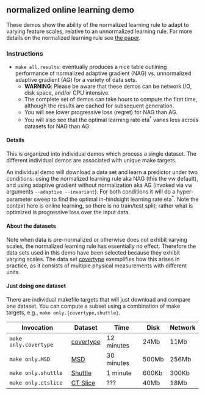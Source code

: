 normalized online learning demo
-------------------------------

These demos show the ability of the normalized learning rule to adapt to
varying feature scales, relative to an unnormalized learning rule.  For
more details on the normalized learning rule see [the paper](http://arxiv.org/abs/1305.6646).

### Instructions ###

- `make all.results`: eventually produces a nice table outlining performance of normalized adaptive gradient (NAG) vs. unnormalized adaptive gradient (AG) for a variety of data sets.
	- **WARNING**: Please be aware that these demos can be network I/O, disk space, and/or CPU intensive.
	- The complete set of demos can take hours to compute the first time, although the results are cached for subsequent generation. 
	- You will see lower progressive loss (regret) for NAG than AG.
	- You will also see that the optimal learning rate eta<sup>*</sup> varies less across datasets for NAG than AG.

#### Details ####

This is organized into individual demos which process a single dataset.  The different individual demos are associated with unique make targets.

An individual demo will download a data set and learn a predictor under two conditions: using the normalized learning rule aka NAG (this the vw default), and using adaptive gradient without normalization aka AG (invoked via vw arguments `--adaptive --invariant`).  For both conditions it will do a hyper-parameter sweep to find the optimal in-hindsight learning rate eta<sup>*</sup>.  Note the context here is online learning, so there is no train/test split; rather what is optimized is progressive loss over the input data.

#### About the datasets ####

Note when data is pre-normalized or otherwise does not exhibit varying scales, the normalized learning rule has essentially no effect.  Therefore the data sets used in this demo have been selected because they exhibit varying scales.  The data set [covertype](http://archive.ics.uci.edu/ml/datasets/Covertype) exemplifies how this arises in practice, as it consists of multiple physical measurements with different units.

#### Just doing one dataset ####

There are individual makefile targets that will just download and compare one dataset.  You can compute a subset using a combination of make targets, e.g., `make only.{covertype,shuttle}`.

Invocation | Dataset | Time | Disk | Network 
--- | --- | --- | --- | ---
`make only.covertype` | [covertype](http://archive.ics.uci.edu/ml/datasets/Covertype) | 12 minutes | 24Mb | 11Mb
`make only.MSD` | [MSD](http://archive.ics.uci.edu/ml/datasets/YearPredictionMSD) | 30 minutes | 500Mb | 256Mb
`make only.shuttle` | [Shuttle](http://archive.ics.uci.edu/ml/datasets/Statlog+(Shuttle)) | 1 minute | 600Kb | 300Kb 
`make only.ctslice` | [CT Slice](http://archive.ics.uci.edu/ml/datasets/Relative+location+of+CT+slices+on+axial+axis) | ??? | 40Mb | 18Mb
